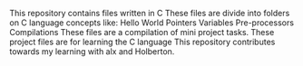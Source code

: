 This repository contains files written in C
These files are divide into folders on C language concepts like:
Hello World
Pointers
Variables
Pre-processors
Compilations
These files are a compilation of mini project tasks.
These project files are for learning the C language
This repository contributes towards my learning with alx and Holberton.
